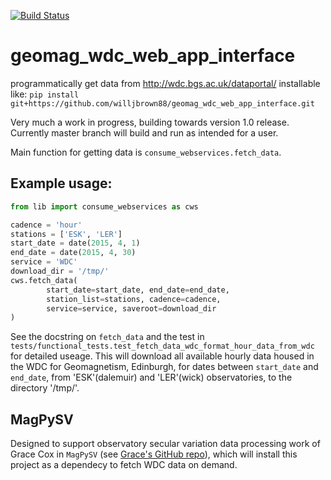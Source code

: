 [![Build Status](https://travis-ci.org/lbillingham/geomag_wdc_web_app_interface.svg?branch=master)](https://travis-ci.org/lbillingham/geomag_wdc_web_app_interface)

# geomag_wdc_web_app_interface
programmatically get data from http://wdc.bgs.ac.uk/dataportal/
installable like: `pip install git+https://github.com/willjbrown88/geomag_wdc_web_app_interface.git`

Very much a work in progress, building towards version 1.0 release. Currently master branch will build and run as intended for a user.

Main function for getting data is `consume_webservices.fetch_data`.

## Example usage:
```python
from lib import consume_webservices as cws

cadence = 'hour'
stations = ['ESK', 'LER']
start_date = date(2015, 4, 1)
end_date = date(2015, 4, 30)
service = 'WDC'
download_dir = '/tmp/'
cws.fetch_data(
        start_date=start_date, end_date=end_date,
        station_list=stations, cadence=cadence,
        service=service, saveroot=download_dir
)
```
See the docstring on `fetch_data` and the test in
`tests/functional_tests.test_fetch_data_wdc_format_hour_data_from_wdc`
for detailed useage.
This will download all available hourly data housed in the WDC for Geomagnetism, Edinburgh, for dates between `start_date` and `end_date`, from 'ESK'(dalemuir) and 'LER'(wick) observatories, to the directory '/tmp/'.

## MagPySV
Designed to support observatory secular variation data processing work of Grace Cox in `MagPySV` (see [Grace's GitHub repo](https://github.com/gracecox/MagPySV/)), which will install this project as a dependecy to fetch WDC data on demand.
